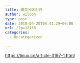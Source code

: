 ```yaml
---
title: 磁盘分区对齐
author: wiloon
type: post
date: 2018-04-20T04:43:29+00:00
url: /?p=12158
categories:
  - Uncategorized

---
```

https://linux.cn/article-3167-1.html